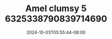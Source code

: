 --- 
title: "Amel clumsy 5 6325338790839714690"
description: "nonton  video bokep Amel clumsy 5 6325338790839714690 twitter full terbaru"
date: 2024-10-03T05:55:44-08:00
file_code: "ic4w2yig7z4v"
draft: false
cover: "vi9pov3s6j1rcdj8.jpg"
tags: ["Amel", "clumsy", "bokep-indo", "bokep-viral", "bokep-ig"]
length: 940
fld_id: "1482658"
foldername: "Amel clumsy"
categories: ["Amel clumsy"]
views: 0
---